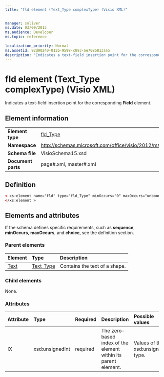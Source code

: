 ```yaml
---
title: "fld element (Text_Type complexType) (Visio XML)"
 
 
manager: soliver
ms.date: 03/09/2015
ms.audience: Developer
ms.topic: reference
 
localization_priority: Normal
ms.assetid: 92d90240-012b-9598-c893-6e7085813aa5
description: "Indicates a text-field insertion point for the corresponding Field element."
---
```


# fld element (Text_Type complexType) (Visio XML)

Indicates a text-field insertion point for the corresponding **Field** element. 
  
## Element information

|||
|:-----|:-----|
|**Element type** <br/> |[fld_Type](fld_type-complextypevisio-xml.md) <br/> |
|**Namespace** <br/> |http://schemas.microsoft.com/office/visio/2012/main  <br/> |
|**Schema file** <br/> |VisioSchema15.xsd  <br/> |
|**Document parts** <br/> |page#.xml, master#.xml  <br/> |
   
## Definition

```XML
< xs:element name="fld" type="fld_Type" minOccurs="0" maxOccurs="unbounded" >
</xs:element >
```

## Elements and attributes

If the schema defines specific requirements, such as **sequence**, **minOccurs**, **maxOccurs**, and **choice**, see the definition section. 
  
### Parent elements

|**Element**|**Type**|**Description**|
|:-----|:-----|:-----|
|[Text](text-element-shapesheet_type-complextypevisio-xml.md) <br/> |[Text_Type](text_type-complextypevisio-xml.md) <br/> |Contains the text of a shape.  <br/> |
   
### Child elements

None.
  
### Attributes

|**Attribute**|**Type**|**Required**|**Description**|**Possible values**|
|:-----|:-----|:-----|:-----|:-----|
|IX  <br/> |xsd:unsignedInt  <br/> |required  <br/> |The zero-based index of the element within its parent element.  <br/> |Values of the xsd:unsignedInt type.  <br/> |
   

